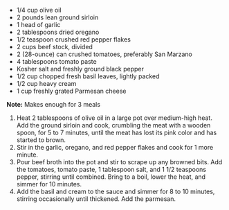 - 1/4 cup olive oil
- 2 pounds lean ground sirloin
- 1 head of garlic
- 2 tablespoons dried oregano
- 1/2 teaspoon crushed red pepper flakes
- 2 cups beef stock, divided
- 2 (28-ounce) can crushed tomatoes, preferably San Marzano
- 4 tablespoons tomato paste
- Kosher salt and freshly ground black pepper
- 1/2 cup chopped fresh basil leaves, lightly packed
- 1/2 cup heavy cream
- 1 cup freshly grated Parmesan cheese

**Note:** Makes enough for 3 meals

1. Heat 2 tablespoons of olive oil in a large pot over medium-high heat. Add the ground sirloin and cook, crumbling the meat with a wooden spoon, for 5 to 7 minutes, until the meat has lost its pink color and has started to brown.
2. Stir in the garlic, oregano, and red pepper flakes and cook for 1 more minute.
3. Pour beef broth into the pot and stir to scrape up any browned bits. Add the tomatoes, tomato paste, 1 tablespoon salt, and 1 1/2 teaspoons pepper, stirring until combined. Bring to a boil, lower the heat, and simmer for 10 minutes.
4. Add the basil and cream to the sauce and simmer for 8 to 10 minutes, stirring occasionally until thickened. Add the parmesan.
